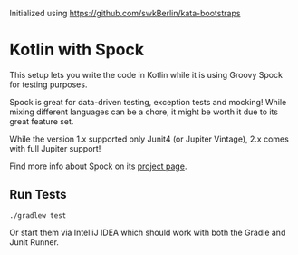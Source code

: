 Initialized using https://github.com/swkBerlin/kata-bootstraps

# Kotlin with Spock

This setup lets you write the code in Kotlin while it is
using Groovy Spock for testing purposes.

Spock is great for data-driven testing, exception tests and mocking!
While mixing different languages can be a chore, it might be worth it
due to its great feature set.

While the version 1.x supported only Junit4 (or Jupiter Vintage),
2.x comes with full Jupiter support!

Find more info about Spock on its [project page](http://spockframework.org/).

## Run Tests

```shell script
./gradlew test
```

Or start them via IntelliJ IDEA which should work with both the Gradle and Junit Runner.

